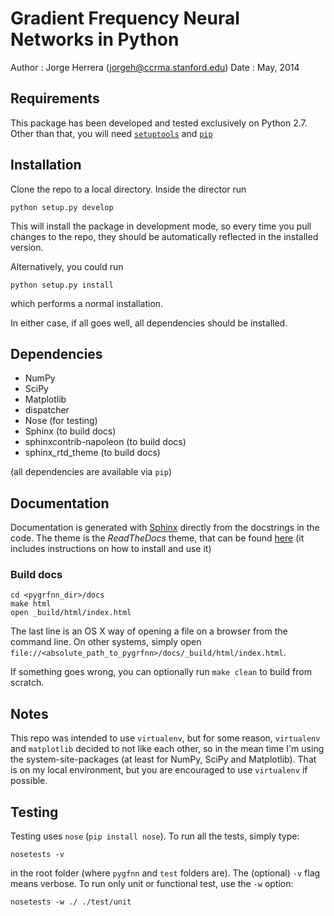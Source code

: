 Gradient Frequency Neural Networks in Python
============================================

Author  : Jorge Herrera (jorgeh@ccrma.stanford.edu)
Date    : May, 2014

Requirements
------------

This package has been developed and tested exclusively on Python 2.7. Other than that, you will need [`setuptools`]() and [`pip`]()


Installation
------------

Clone the repo to a local directory. Inside the director run

    python setup.py develop

This will install the package in development mode, so every time you pull changes to the repo, they should be automatically reflected in the installed version.

Alternatively, you could run 

    python setup.py install

which performs a normal installation.

In either case, if all goes well, all dependencies should be installed.


Dependencies
------------

 - NumPy
 - SciPy
 - Matplotlib
 - dispatcher
 - Nose (for testing)
 - Sphinx (to build docs)
 - sphinxcontrib-napoleon (to build docs)
 - sphinx_rtd_theme (to build docs)
 
(all dependencies are available via `pip`)


Documentation
-------------

Documentation is generated with [Sphinx](http://sphinx-doc.org/) directly from the docstrings in the code. The theme is the *ReadTheDocs* theme, that can be found [here](https://github.com/snide/sphinx_rtd_theme) (it includes instructions on how to install and use it)

### Build docs

    cd <pygrfnn_dir>/docs
    make html
    open _build/html/index.html

The last line is an OS X way of opening a file on a browser from the command line. On other systems, simply open `file://<absolute_path_to_pygrfnn>/docs/_build/html/index.html`.

If something goes wrong, you can optionally run `make clean` to build from scratch.


Notes
-----
This repo was intended to use `virtualenv`, but for some reason, `virtualenv` and `matplotlib` decided to not like each other, so in the mean time I'm using the system-site-packages (at least for NumPy, SciPy and Matplotlib). That is on my local environment, but you are encouraged to use `virtualenv` if possible.


Testing
-------

Testing uses `nose` (`pip install nose`). To run all the tests, simply type:

    nosetests -v

in the root folder (where `pygfnn` and `test` folders are). The (optional) `-v` flag means verbose. To run only unit or functional test, use the `-w` option:

    nosetests -w ./ ./test/unit

